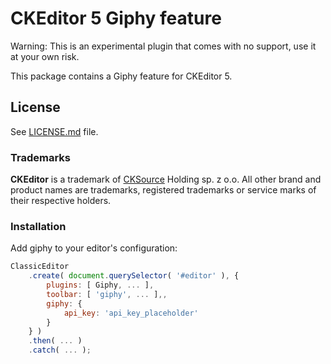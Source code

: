 CKEditor 5 Giphy feature
=================================

Warning: This is an experimental plugin that comes with no support, use it at your own risk.

This package contains a Giphy feature for CKEditor 5.

## License

See [LICENSE.md](LICENSE.md) file.

### Trademarks

**CKEditor** is a trademark of [CKSource](https://cksource.com) Holding sp. z o.o. All other brand and product names are trademarks, registered trademarks or service marks of their respective holders.

### Installation
Add giphy to your editor's configuration:

```js
ClassicEditor
	.create( document.querySelector( '#editor' ), {
		plugins: [ Giphy, ... ],
		toolbar: [ 'giphy', ... ],,
		giphy: {
			api_key: 'api_key_placeholder'
		}
	} )
	.then( ... )
	.catch( ... );
```